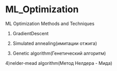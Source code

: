 # ML_Optimization
ML Optimization Methods and Techniques

1) GradientDescent

2) Simulated annealing(имитации отжига)

3) Genetic algorithm(Генетический алгоритм)

4)nelder-mead algorithm(Метод Нелдера - Мида)

